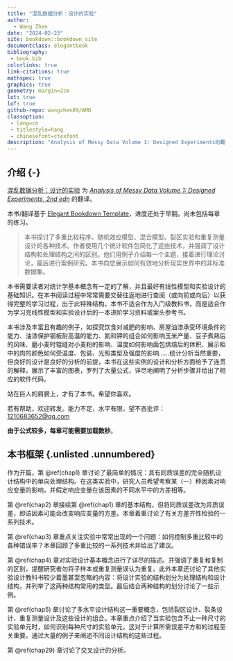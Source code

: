 ```yaml
--- 
title: "混乱数据分析：设计的实验"
author: 
  - Wang Zhen
date: "2024-02-23"
site: bookdown::bookdown_site
documentclass: elegantbook
bibliography: 
 - book.bib
colorlinks: true
link-citations: true
mathspec: true
graphics: true
geometry: margin=2cm
lot: true
lof: true
github-repo: wangzhen89/AMD
classoption: 
 - lang=cn
 - titlestyle=hang
 - chinesefont=ctexfont
description: "Analysis of Messy Data Volume 1: Designed Experiments的翻译"
---
```




## 介绍 {-}

[混乱数据分析：设计的实验](https://github.com/wangzhen89/AMD) 为 *[Analysis of Messy Data Volume 1: Designed Experiments, 2nd edn](https://doi.org/10.1201/EBK1584883340)* 的翻译。

本书/翻译基于 [Elegant Bookdown Template](https://bookdown.org/xiangyun/elegantbookdown/)，进度还处于早期。尚未包括每章的练习。

> 本书探讨了多重比较程序、随机效应模型、混合模型、裂区实验和重复测量设计的各种技术。作者使用几个统计软件包简化了这些技术，并强调了设计结构和处理结构之间的区别。他们用例子介绍每一个主题，接着进行理论讨论，最后进行案例研究。本书向您展示如何有效地分析现实世界中的非标准数据集。

本书需要读者对统计学基本概念有一定的了解，并且最好有线性模型和实验设计的基础知识。在本书阅读过程中常常需要交替往返地进行查阅（或向前或向后）以获得完整的学习过程，出于此特殊结构，本书不适合作为入门级教科书，而是适合作为学习完线性模型和实验设计后的一本进阶学习资料或案头参考书。

本书涉及丰富且有趣的例子，如探究饮食对减肥的影响、房屋油漆承受环境条件的能力、油漆保护钢板耐高温的能力、氮和钾的组合如何影响玉米产量、豆子煮熟后的风味、磨小麦时辊缝对小麦粉的影响、温度如何影响面包烘焙后的体积、展示柜中的肉的颜色如何受温度、包装、光照类型及强度的影响……统计分析当然重要，但良好的设计是良好的分析的前提，本书在这些实例的设计和分析方面给予了连贯的解释，展示了丰富的图表，罗列了大量公式，详尽地阐明了分析步骤并给出了相应的软件代码。

站在巨人的肩膀上，才有了本书。希望你喜欢。

若有帮助，欢迎转发。能力不足，水平有限，望不吝批评：1210683652@qq.com

**由于公式较多，每章可能需要加载数秒**。

## 本书框架 {.unlisted .unnumbered}

作为开篇，第 \@ref(chap1) 章讨论了最简单的情况：具有同质误差的完全随机设计结构中的单向处理结构。在这类实验中，研究人员希望考察某（一）种因素对响应变量的影响，并假定响应变量在该因素的不同水平中的方差相等。

第 \@ref(chap2) 章接续第 \@ref(chap1) 章的基本结构，但将同质误差改为异质误差，即该因素可能会改变响应变量的方差。本章着重讨论了有关方差齐性检验的一系列技术。

第 \@ref(chap3) 章重点关注实验中常常出现的一个问题：如何控制多重比较中的各种错误率？本章回顾了多重比较的一系列技术并给出了建议。

第 \@ref(chap4) 章对实验设计基本概念进行了详尽的描述。并强调了重复和复制的区别，提醒研究者勿将子样本或重复测量误认为重复。此外本章还讨论了其他实验设计教科书较少着墨甚至忽略的内容：将设计实验的结构划分为处理结构和设计结构，并列举了这两种结构常用的类型。最后结合两种结构的划分讨论了一些示例。

第 \@ref(chap5) 章讨论了多水平设计结构这一重要概念，包括裂区设计、裂条设计、重复测量设计及这些设计的组合。本章重点介绍了当实验包含不止一种尺寸的实验单元时，如何识别每种尺寸的实验单元，这对于计算所需误差平方和的过程至关重要。通过大量的例子来阐述不同设计结构的这些过程。

第 \@ref(chap29) 章讨论了交叉设计的分析。
